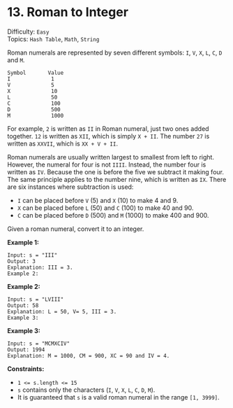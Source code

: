 # 13. Roman to Integer

Difficulty: `Easy`  
Topics: `Hash Table`, `Math`, `String`

Roman numerals are represented by seven different symbols: `I`, `V`, `X`, `L`, `C`, `D` and `M`.

```
Symbol       Value  
I             1
V             5
X             10  
L             50  
C             100  
D             500  
M             1000  
```

For example, `2` is written as `II` in Roman numeral, just two ones added together. `12` is written as `XII`, which is
simply `X + II`. The number `27` is written as `XXVII`, which is `XX + V + II`.

Roman numerals are usually written largest to smallest from left to right. However, the numeral for four is not `IIII`.
Instead, the number four is written as `IV`. Because the one is before the five we subtract it making four. The same
principle applies to the number nine, which is written as `IX`. There are six instances where subtraction is used:

* `I` can be placed before `V` (5) and `X` (10) to make 4 and 9.
* `X` can be placed before `L` (50) and `C` (100) to make 40 and 90.
* `C` can be placed before `D` (500) and `M` (1000) to make 400 and 900.

Given a roman numeral, convert it to an integer.

**Example 1:**

````text
Input: s = "III"
Output: 3
Explanation: III = 3.
Example 2:
````

**Example 2:**

```text
Input: s = "LVIII"
Output: 58
Explanation: L = 50, V= 5, III = 3.
Example 3:
```

**Example 3:**

```text
Input: s = "MCMXCIV"
Output: 1994
Explanation: M = 1000, CM = 900, XC = 90 and IV = 4.
```

**Constraints:**

* `1 <= s.length <= 15`
* `s` contains only the characters (`I`, `V`, `X`, `L`, `C`, `D`, `M`).
* It is guaranteed that `s` is a valid roman numeral in the range `[1, 3999]`.